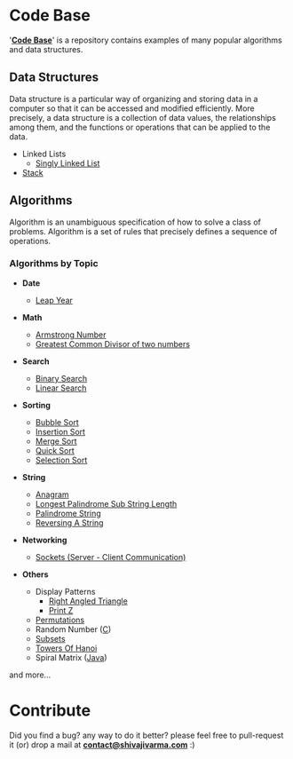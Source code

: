 Code Base
===========

'__[Code Base](http://shivajivarma.com/project/code-base/)__' is a repository contains examples of many popular algorithms and data structures. 

## Data Structures

Data structure is a particular way of organizing and storing data in a computer so that it can be accessed and modified efficiently. More precisely, a data structure is a collection of data values, the relationships among them, and the functions or operations that can be applied to the data.

* Linked Lists
    * [Singly Linked List](http://shivajivarma.com/project/code-base/2018/05/27/singly-linked-list)
* [Stack](http://shivajivarma.com/project/code-base/2018/06/01/stack/)

## Algorithms

Algorithm is an unambiguous specification of how to solve a class of problems. Algorithm is a set of rules that precisely defines a sequence of operations.

### Algorithms by Topic

* **Date**
	* [Leap Year](http://shivajivarma.com/project/code-base/2017/07/08/leap-year/)
* **Math**
	* [Armstrong Number](http://shivajivarma.com/project/code-base/2014/12/28/armstrong-number/)
	* [Greatest Common Divisor of two numbers](http://shivajivarma.com/project/code-base/2015/01/03/greatest-common-divisor/)
* **Search**
	* [Binary Search](http://shivajivarma.com/project/code-base/2015/01/05/binary-search/)
	* [Linear Search](http://shivajivarma.com/project/code-base/2015/01/05/linear-search/)
* **Sorting**
	* [Bubble Sort](http://shivajivarma.com/project/code-base/2014/12/28/bubble-sort/)
	* [Insertion Sort](http://shivajivarma.com/project/code-base/2014/12/28/insertion-sort/)
	* [Merge Sort](http://shivajivarma.com/project/code-base/2015/01/02/merge-sort/)
	* [Quick Sort](http://shivajivarma.com/project/code-base/2015/01/02/quick-sort/)
	* [Selection Sort](http://shivajivarma.com/project/code-base/2015/01/02/selection-sort/)
* **String**
	* [Anagram](http://shivajivarma.com/project/code-base/2014/12/28/anagram/)
	* [Longest Palindrome Sub String Length](http://shivajivarma.com/project/code-base/2014/12/30/longest-palindrome-substring-length/)
	* [Palindrome String](http://shivajivarma.com/project/code-base/2018/05/27/palindrome)
	* [Reversing A String](http://shivajivarma.com/project/code-base/2018/05/27/reversing-a-string)
* **Networking**
	* [Sockets (Server - Client Communication)](http://shivajivarma.com/project/code-base/2017/10/23/sockets-server-client-communication/)
	
	
	
* **Others**
	* Display Patterns
		* [Right Angled Triangle](http://shivajivarma.com/project/code-base/2017/10/23/display-patterns)
		* [Print Z](http://shivajivarma.com/project/code-base/2017/10/23/display-patterns)
	* [Permutations](http://shivajivarma.com/project/code-base/2017/10/22/permutations/)
	* Random Number ([C](https://github.com/shivajivarma/codebase-c/blob/master/src/random-number/random-number.c))
	* [Subsets](https://shivajivarma.com/project/code-base/2018/05/10/subsets/)
	* [Towers Of Hanoi](http://shivajivarma.com/project/code-base/2017/10/23/towers-of-hanoi/)
	* Spiral Matrix ([Java](https://github.com/shivajivarma/codebase-java/blob/master/src/main/java/com/shivajivarma/codebase/spiral_matrix/SpiralMatrix.java))

and more...

Contribute
==========
Did you find a bug? any way to do it better? please feel free to pull-request it (or) drop a mail at **contact@shivajivarma.com** :)
